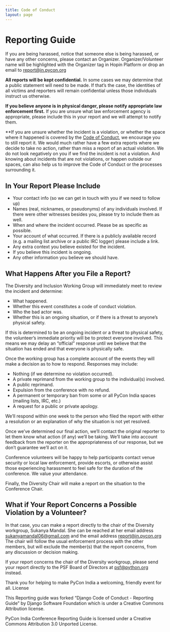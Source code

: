 ```yaml
---
title: Code of Conduct
layout: page
---
```


# Reporting Guide

If you are being harassed, notice that someone else is being harassed, or have any other concerns, please contact an Organizer. Organizer/Volunteer name will be highlighted with the Organizer tag in Hopin Platform or drop an email to report@in.pycon.org

**All reports will be kept confidential.** In some cases we may determine that a public statement will need to be made. If that’s the case, the identities of all victims and reporters will remain confidential unless those individuals instruct us otherwise.

**If you believe anyone is in physical danger, please notify appropriate law enforcement first.** If you are unsure what law enforcement agency is appropriate, please include this in your report and we will attempt to notify them.

**If you are unsure whether the incident is a violation, or whether the space where it happened is covered by the [Code of Conduct](https://in.pycon.org/2021/coc/), we encourage you to still report it. We would much rather have a few extra reports where we decide to take no action, rather than miss a report of an actual violation. We do not look negatively on you if we find the incident is not a violation. And knowing about incidents that are not violations, or happen outside our spaces, can also help us to improve the Code of Conduct or the processes surrounding it.

## In Your Report Please Include

- Your contact info (so we can get in touch with you if we need to follow up)
- Names (real, nicknames, or pseudonyms) of any individuals involved. If there were other witnesses besides you, please try to include them as well.
- When and where the incident occurred. Please be as specific as possible.
- Your account of what occurred. If there is a publicly available record (e.g. a mailing list archive or a public IRC logger) please include a link.
- Any extra context you believe existed for the incident.
- If you believe this incident is ongoing.
- Any other information you believe we should have.

## What Happens After you File a Report?

The Diversity and Inclusion Working Group will immediately meet to review the incident and determine:

- What happened.
- Whether this event constitutes a code of conduct violation.
- Who the bad actor was.
- Whether this is an ongoing situation, or if there is a threat to anyone’s physical safety.

If this is determined to be an ongoing incident or a threat to physical safety, the volunteer’s immediate priority will be to protect everyone involved. This means we may delay an “official” response until we believe that the situation has ended and that everyone is physically safe.

Once the working group has a complete account of the events they will make a decision as to how to respond. Responses may include:

- Nothing (if we determine no violation occurred).
- A private reprimand from the working group to the individual(s) involved.
- A public reprimand.
- Expulsion from the conference with no refund.
- A permanent or temporary ban from some or all PyCon India spaces (mailing lists, IRC, etc.)
- A request for a public or private apology.

We’ll respond within one week to the person who filed the report with either a resolution or an explanation of why the situation is not yet resolved.

Once we’ve determined our final action, we’ll contact the original reporter to let them know what action (if any) we’ll be taking. We’ll take into account feedback from the reporter on the appropriateness of our response, but we don’t guarantee we’ll act on it.

Conference volunteers will be happy to help participants contact venue security or local law enforcement, provide escorts, or otherwise assist those experiencing harassment to feel safe for the duration of the conference. We value your attendance.

Finally, the Diversity Chair will make a report on the situation to the Conference Chair.

## What if Your Report Concerns a Possible Violation by a Volunteer?

In that case, you can make a report directly to the chair of the Diversity workgroup, Sukanya Mandal. She can be reached at her email address sukanyamandal06@gmail.com and the email address report@in.pycon.org The chair will follow the usual enforcement process with the other members, but will exclude the member(s) that the report concerns, from any discussion or decision making.

If your report concerns the chair of the Diversity workgroup, please send your report directly to the PSF Board of Directors at psf@python.org instead.

Thank you for helping to make PyCon India a welcoming, friendly event for all. License

This Reporting guide was forked “Django Code of Conduct - Reporting Guide” by Django Software Foundation which is under a Creative Commons Attribution license.

PyCon India Conference Reporting Guide is licensed under a Creative Commons Attribution 3.0 Unported License.
